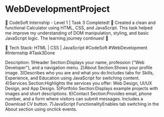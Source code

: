 # WebDevelopmentProject
🚀 CodeSoft Internship - Level 1 | Task 3 Completed!
🧮 Created a clean and functional Calculator using HTML, CSS, and JavaScript.
This task helped me improve my understanding of DOM manipulation, styling, and basic JavaScript logic. The learning journey continues! 🌱

🔧 Tech Stack: HTML | CSS | JavaScript
#CodeSoft #WebDevelopment #Internship #Task3Done

Description:
1)Header Section:Displays your name, profession ("Web Developer"), and a navigation menu.
2)About Section:Shows your profile image.
3)Describes who you are and what you do:Includes tabs for Skills, Experience, and Education using JavaScript for switching content.
4)Services Section:Highlights the services you offer: Web Design, UI/UX Design, and App Design.
5)Portfolio Section:Displays example projects with images and short descriptions.
6)Contact Section:Provides email, phone number, and a form where visitors can submit messages.
Includes a Download CV button.
7)JavaScript FunctionalityEnables tab switching in the About section using onclick events.
